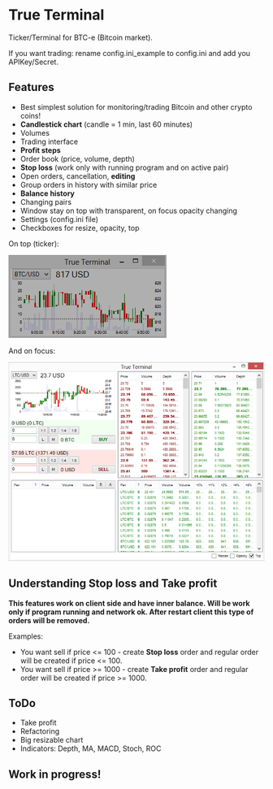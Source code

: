 True Terminal
===========
Ticker/Terminal for BTC-e (Bitcoin market).

If you want trading: rename config.ini_example to config.ini and add you APIKey/Secret.

Features
-----------
- Best simplest solution for monitoring/trading Bitcoin and other crypto coins!
- **Candlestick chart** (candle = 1 min, last 60 minutes)
- Volumes
- Trading interface
- **Profit steps**
- Order book (price, volume, depth)
- **Stop loss** (work only with running program and on active pair)
- Open orders, cancellation, **editing**
- Group orders in history with similar price
- **Balance history**
- Changing pairs
- Window stay on top with transparent, on focus opacity changing
- Settings (config.ini file)
- Checkboxes for resize, opacity, top

On top (ticker):

![Alt text](ScreenshotMin.png "Screenshot")

And on focus:

![Alt text](ScreenshotMax.png "Screenshot")

Understanding Stop loss and Take profit
-----------
**This features work on client side and have inner balance. Will be work only if program running and network ok. After restart client this type of orders will be removed.**

Examples:
- You want sell if price <= 100 - create **Stop loss** order and regular order will be created if price <= 100.
- You want sell if price >= 1000 - create **Take profit** order and regular order will be created if price >= 1000.


ToDo
-----------
- Take profit
- Refactoring
- Big resizable chart
- Indicators: Depth, MA, MACD, Stoch, ROC

Work in progress!
-----------

